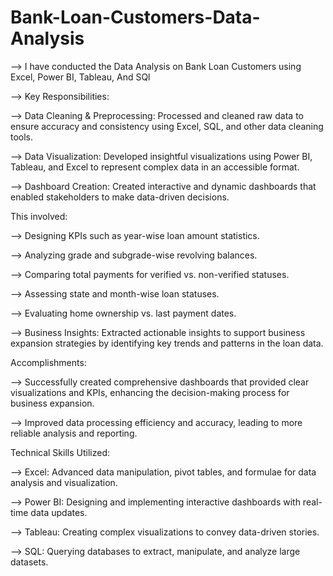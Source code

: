 # Bank-Loan-Customers-Data-Analysis

--> I have conducted the Data Analysis on Bank Loan Customers using Excel, Power BI, Tableau, And SQl

--> Key Responsibilities:

--> Data Cleaning & Preprocessing: Processed and cleaned raw data to ensure accuracy and consistency using Excel, SQL, and other data cleaning tools.

--> Data Visualization: Developed insightful visualizations using Power BI, Tableau, and Excel to represent complex data in an accessible format.

--> Dashboard Creation: Created interactive and dynamic dashboards that enabled stakeholders to make data-driven decisions. 

This involved:

--> Designing KPIs such as year-wise loan amount statistics.

--> Analyzing grade and subgrade-wise revolving balances.

--> Comparing total payments for verified vs. non-verified statuses.

--> Assessing state and month-wise loan statuses.

--> Evaluating home ownership vs. last payment dates.


--> Business Insights: Extracted actionable insights to support business expansion strategies by identifying key trends and patterns in the loan data.

Accomplishments:

--> Successfully created comprehensive dashboards that provided clear visualizations and KPIs, enhancing the decision-making process for business expansion.

--> Improved data processing efficiency and accuracy, leading to more reliable analysis and reporting.

Technical Skills Utilized:

--> Excel: Advanced data manipulation, pivot tables, and formulae for data analysis and visualization.

--> Power BI: Designing and implementing interactive dashboards with real-time data updates.

--> Tableau: Creating complex visualizations to convey data-driven stories.

--> SQL: Querying databases to extract, manipulate, and analyze large datasets.
